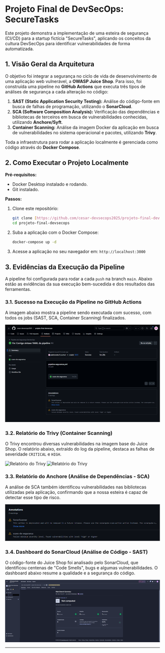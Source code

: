 # Projeto Final de DevSecOps: SecureTasks

Este projeto demonstra a implementação de uma esteira de segurança (CI/CD) para a startup fictícia "SecureTasks", aplicando os conceitos da cultura DevSecOps para identificar vulnerabilidades de forma automatizada.

## 1. Visão Geral da Arquitetura

O objetivo foi integrar a segurança no ciclo de vida de desenvolvimento de uma aplicação web vulnerável, a **OWASP Juice Shop**. Para isso, foi construída uma pipeline no **GitHub Actions** que executa três tipos de análises de segurança a cada alteração no código:

1.  **SAST (Static Application Security Testing):** Análise do código-fonte em busca de falhas de programação, utilizando o **SonarCloud**.
2.  **SCA (Software Composition Analysis):** Verificação das dependências e bibliotecas de terceiros em busca de vulnerabilidades conhecidas, utilizando **Anchore/Syft**.
3.  **Container Scanning:** Análise da imagem Docker da aplicação em busca de vulnerabilidades no sistema operacional e pacotes, utilizando **Trivy**.

Toda a infraestrutura para rodar a aplicação localmente é gerenciada como código através do **Docker Compose**.

## 2. Como Executar o Projeto Localmente

**Pré-requisitos:**
* Docker Desktop instalado e rodando.
* Git instalado.

**Passos:**
1.  Clone este repositório:
    ```bash
    git clone [https://github.com/cesar-devsecops2025/projeto-final-devsecops.git](https://github.com/cesar-devsecops2025/projeto-final-devsecops.git)
    cd projeto-final-devsecops
    ```
2.  Suba a aplicação com o Docker Compose:
    ```bash
    docker-compose up -d
    ```
3.  Acesse a aplicação no seu navegador em: `http://localhost:3000`

## 3. Evidências da Execução da Pipeline

A pipeline foi configurada para rodar a cada `push` na branch `main`. Abaixo estão as evidências da sua execução bem-sucedida e dos resultados das ferramentas.

### 3.1. Sucesso na Execução da Pipeline no GitHub Actions

A imagem abaixo mostra a pipeline sendo executada com sucesso, com todos os jobs (SAST, SCA, Container Scanning) finalizados.

![Pipeline com Sucesso](images/Sucesso-na-Execução-da-Pipeline-no-GitHub-Action.png)

### 3.2. Relatório do Trivy (Container Scanning)

O Trivy encontrou diversas vulnerabilidades na imagem base do Juice Shop. O relatório abaixo, extraído do log da pipeline, destaca as falhas de severidade `CRITICAL` e `HIGH`.

![Relatório do Trivy](images/Relatório-do-Trivy-(Container-Scanning)-1.png)
![Relatório do Trivy](images/Relatório-do-Trivy-(Container-Scanning)-2.png)

### 3.3. Relatório do Anchore (Análise de Dependências - SCA)

A análise de SCA também identificou vulnerabilidades nas bibliotecas utilizadas pela aplicação, confirmando que a nossa esteira é capaz de detectar esse tipo de risco.

![Annotations](images\Annotations.PNG)

### 3.4. Dashboard do SonarCloud (Análise de Código - SAST)

O código-fonte do Juice Shop foi analisado pelo SonarCloud, que identificou centenas de "Code Smells", bugs e algumas vulnerabilidades. O dashboard abaixo resume a qualidade e a segurança do código.

![Dashboard Sonar](images\Dashboard-do-SonarCloud-(Análise-de-Código-SAST).png)

---